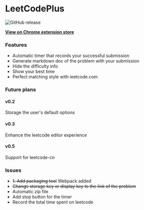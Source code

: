 # LeetCodePlus
![GitHub release](https://img.shields.io/badge/Release-v0.1-green.svg)

**[View on Chrome extension store](https://chrome.google.com/webstore/detail/leetcodeplus/fcbagaohifcgechffdbbkbockfkmjiok?hl=en-US)**

### Features
* Automatic timer that records your successful submission 
* Generate markdown doc of the problem with your submission
* Hide the difficulty info
* Show your best time
* Perfect matching style with leetcode.com

### Future plans

#### v0.2
Storage the user's default options

#### v0.3
Enhance the leetcode editor experience

#### v0.5
Support for leetcode-cn

### Issues
* <del>1. Add packaging tool</del> Webpack added
* <del>Change storage key or display key to the link of the problem</del>
* Automatic zip file
* Add stop button for the timer
* Record the total time spent on leetcode
